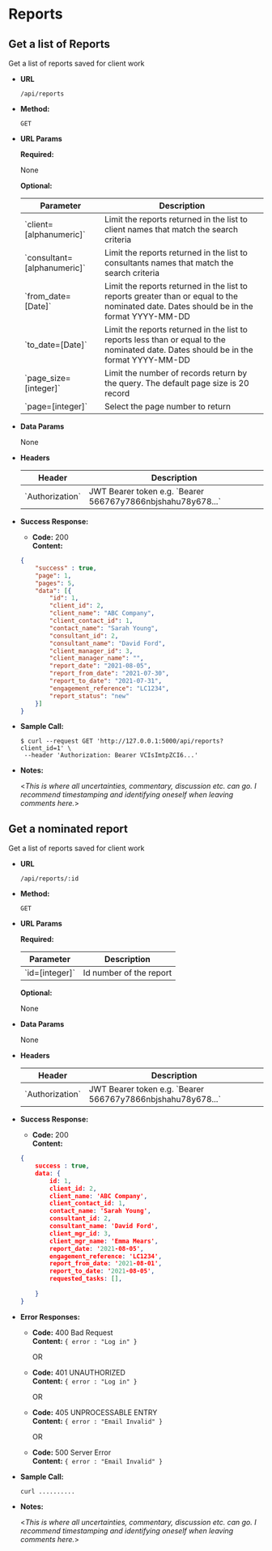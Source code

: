 # Reports

## Get a list of Reports
Get a list of reports saved for client work 

* **URL**

  `/api/reports`

* **Method:**
  
  `GET`
  
*  **URL Params**

   **Required:**
 
   None

   **Optional:**
 
    <table>
        <thead>
            <tr>
                <th>Parameter</th>
                <th>Description</th>
            </tr>
        </thead>
        <tbody>
            <tr>
                <td>`client=[alphanumeric]`</td>
                <td>Limit the reports returned in the list to client names that match the search criteria</td>
            </tr>
            <tr>
                <td>`consultant=[alphanumeric]`</td>
                <td>Limit the reports returned in the list to consultants names that match the search criteria</td>
            </tr>
            <tr>
                <td>`from_date=[Date]`</td>
                <td>Limit the reports returned in the list to reports greater than or equal to the nominated date. Dates should be in the format YYYY-MM-DD</td>
            </tr>
            <tr>
                 <td>`to_date=[Date]`</td>
                <td>Limit the reports returned in the list to reports less than or equal to the nominated date. Dates should be in the format YYYY-MM-DD</td>
            </tr>
            <tr>
                <td>`page_size=[integer]`</td>
                <td>Limit the number of records return by the query. The default page size is 20 record</td>
            </tr>
            <tr>
                <td>`page=[integer]`</td>
                <td>Select the page number to return</td>
            </tr>
        </tbody>
    </table>



* **Data Params**

  None

* **Headers**

    <table>
        <thead>
            <tr>
                <th>Header</th>
                <th>Description</th>
            </tr>
        </thead>
        <tbody>
            <tr>
                <td>`Authorization`</td>
                <td>JWT Bearer token e.g. `Bearer 566767y7866nbjshahu78y678...`</td>
            </tr>
        </tbody>
    </table>

* **Success Response:**
  
    * **Code:** 200 <br />
    **Content:** 
    ```json
    { 
        "success" : true,
        "page": 1,
        "pages": 5,
        "data": [{
            "id": 1,
            "client_id": 2,
            "client_name": "ABC Company",
            "client_contact_id": 1,
            "contact_name": "Sarah Young",
            "consultant_id": 2,
            "consultant_name": "David Ford",
            "client_manager_id": 3,
            "client_manager_name": "",
            "report_date": "2021-08-05",
            "report_from_date": "2021-07-30",
            "report_to_date": "2021-07-31",
            "engagement_reference": "LC1234",
            "report_status": "new"
        }] 
    }
    ```
 
* **Sample Call:**

    ```console
    $ curl --request GET 'http://127.0.0.1:5000/api/reports?client_id=1' \
     --header 'Authorization: Bearer VCIsImtpZCI6...'
    ```
  

* **Notes:**

  <_This is where all uncertainties, commentary, discussion etc. can go. I recommend timestamping and identifying oneself when leaving comments here._>


## Get a nominated report
Get a list of reports saved for client work 

* **URL**

  `/api/reports/:id`

* **Method:**
  
  `GET`
  
*  **URL Params**

   **Required:**
 
   <table>
        <thead>
            <tr>
                <th>Parameter</th>
                <th>Description</th>
            </tr>
        </thead>
        <tbody>
            <tr>
                <td>`id=[integer]`</td>
                <td>Id number of the report</td>
            </tr>
        </tbody>
    </table>

   **Optional:**
 
    None

* **Data Params**

  None

* **Headers**

    <table>
        <thead>
            <tr>
                <th>Header</th>
                <th>Description</th>
            </tr>
        </thead>
        <tbody>
            <tr>
                <td>`Authorization`</td>
                <td>JWT Bearer token e.g. `Bearer 566767y7866nbjshahu78y678...`</td>
            </tr>
        </tbody>
    </table>

* **Success Response:**
  
    * **Code:** 200 <br />
    **Content:** 
    ```json
    { 
        success : true,
        data: {
            id: 1,
            client_id: 2,
            client_name: 'ABC Company',
            client_contact_id: 1,
            contact_name: 'Sarah Young',
            consultant_id: 2,
            consultant_name: 'David Ford',
            client_mgr_id: 3,
            client_mgr_name: 'Emma Mears',
            report_date: '2021-08-05',
            engagement_reference: 'LC1234',
            report_from_date: '2021-08-01',
            report_to_date: '2021-08-05',
            requested_tasks: [],
            
        } 
    }
    ```
 
* **Error Responses:**

  * **Code:** 400 Bad Request <br />
    **Content:** `{ error : "Log in" }`

    OR

  * **Code:** 401 UNAUTHORIZED <br />
    **Content:** `{ error : "Log in" }`

    OR

  * **Code:** 405 UNPROCESSABLE ENTRY <br />
    **Content:** `{ error : "Email Invalid" }`

    OR

  * **Code:** 500 Server Error <br />
    **Content:** `{ error : "Email Invalid" }`

* **Sample Call:**

    ```console
    curl ..........

    ```
  

* **Notes:**

  <_This is where all uncertainties, commentary, discussion etc. can go. I recommend timestamping and identifying oneself when leaving comments here._>